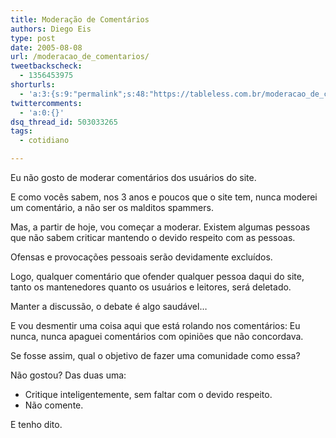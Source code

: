 ```yaml
---
title: Moderação de Comentários
authors: Diego Eis
type: post
date: 2005-08-08
url: /moderacao_de_comentarios/
tweetbackscheck:
  - 1356453975
shorturls:
  - 'a:3:{s:9:"permalink";s:48:"https://tableless.com.br/moderacao_de_comentarios";s:7:"tinyurl";s:26:"https://tinyurl.com/43fo5rv";s:4:"isgd";s:19:"https://is.gd/1z6u3n";}'
twittercomments:
  - 'a:0:{}'
dsq_thread_id: 503033265
tags:
  - cotidiano

---
```

Eu não gosto de moderar comentários dos usuários do site.
  
E como vocês sabem, nos 3 anos e poucos que o site tem, nunca moderei um comentário, a não ser os malditos spammers.
  
Mas, a partir de hoje, vou começar a moderar. Existem algumas pessoas que não sabem criticar mantendo o devido respeito com as pessoas.
  
Ofensas e provocações pessoais serão devidamente excluídos.
  
Logo, qualquer comentário que ofender qualquer pessoa daqui do site, tanto os mantenedores quanto os usuários e leitores, será deletado. 

Manter a discussão, o debate é algo saudável&#8230; 
  
E vou desmentir uma coisa aqui que está rolando nos comentários: Eu nunca, nunca apaguei comentários com opiniões que não concordava.
  
Se fosse assim, qual o objetivo de fazer uma comunidade como essa? 

Não gostou? Das duas uma: 

  * Critique inteligentemente, sem faltar com o devido respeito.
  * Não comente.

E tenho dito.